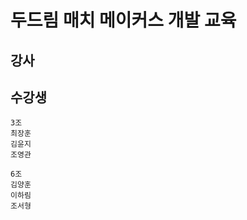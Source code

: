 # 두드림 매치 메이커스 개발 교육

## 강사
    
## 수강생

    3조
    최장훈
    김윤지
    조영관

    6조 
    김양훈
    이하림
    조서형

